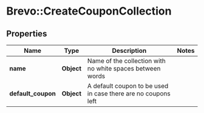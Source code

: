 # Brevo::CreateCouponCollection

## Properties
Name | Type | Description | Notes
------------ | ------------- | ------------- | -------------
**name** | **Object** | Name of the collection with no white spaces between words | 
**default_coupon** | **Object** | A default coupon to be used in case there are no coupons left | 


